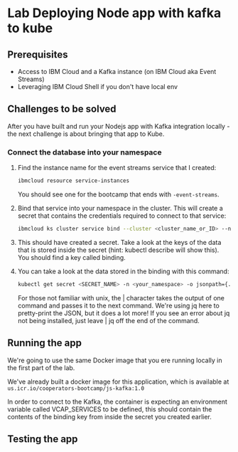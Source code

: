 # Lab Deploying Node app with kafka to kube

## Prerequisites

- Access to IBM Cloud and a Kafka instance (on IBM Cloud aka Event Streams)
- Leveraging IBM Cloud Shell if you don't have local env

## Challenges to be solved

After you have built and run your Nodejs app with Kafka integration locally - the next challenge is about bringing that app to Kube.

### Connect the database into your namespace

1. Find the instance name for the event streams service that I created:

    ```bash
    ibmcloud resource service-instances
    ```
    You should see one for the bootcamp that ends with `-event-streams`.

2. Bind that service into your namespace in the cluster. This will create a secret that contains the credentials required to connect to that service:

    ```bash
    ibmcloud ks cluster service bind --cluster <cluster_name_or_ID> --namespace <your_namespace> --service <service_instance_name>
    ```
    
3. This should have created a secret. Take a look at the keys of the data that is stored inside the secret (hint: kubectl describe will show this). You should find a key called binding.

4. You can take a look at the data stored in the binding with this command:
    ```bash
    kubectl get secret <SECRET_NAME> -n <your_namespace> -o jsonpath={.data.binding} | base64 -d | jq
    ```
    For those not familiar with unix, the | character takes the output of one command and passes it to the next command. We're using jq here to pretty-print the JSON, but it does a lot more! If you see an error about jq not being installed, just leave | jq off the end of the command.
    
## Running the app

We're going to use the same Docker image that you ere running locally in the first part of the lab.

We've already built a docker image for this application, which is available at `us.icr.io/cooperators-bootcamp/js-kafka:1.0`

In order to connect to the Kafka, the container is expecting an environment variable called VCAP_SERVICES to be defined, this should contain the contents of the binding key from inside the secret you created earlier.


## Testing the app






